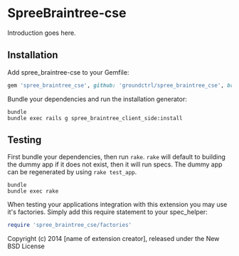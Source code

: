 SpreeBraintree-cse
==================

Introduction goes here.

Installation
------------

Add spree_braintree-cse to your Gemfile:

```ruby
gem 'spree_braintree_cse', github: 'groundctrl/spree_braintree_cse', branch: '3-0-stable'
```

Bundle your dependencies and run the installation generator:

```shell
bundle
bundle exec rails g spree_braintree_client_side:install
```

Testing
-------

First bundle your dependencies, then run `rake`. `rake` will default to building the dummy app if it does not exist, then it will run specs. The dummy app can be regenerated by using `rake test_app`.

```shell
bundle
bundle exec rake
```

When testing your applications integration with this extension you may use it's factories.
Simply add this require statement to your spec_helper:

```ruby
require 'spree_braintree_cse/factories'
```

Copyright (c) 2014 [name of extension creator], released under the New BSD License
